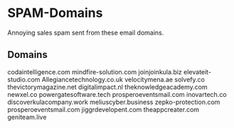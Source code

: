 # SPAM-Domains
Annoying sales spam sent from these email domains.

## Domains
codaintelligence.com
mindfire-solution.com
joinjoinkula.biz
elevateit-studio.com
Allegiancetechnology.co.uk
velocitymena.ae
solvefy.co
thevictorymagazine.net
digitalimpact.nl
theknowledgeacademy.com
newxel.co
powergatesoftware.tech
prosperoeventsmail.com
inovartech.co
discoverkulacompany.work
meliuscyber.business
zepko-protection.com
prosperoeventsmail.com
jiggrdevelopent.com
theappcreater.com
geniteam.live
